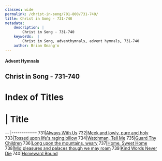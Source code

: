 ```yaml
---
classes: wide
permalink: /christ-in-song/701-800/731-740/
title: Christ in Song - 731-740
metadata:
    description: |
        Christ in Song - 731-740
    keywords:  |
        Christ in Song, adventhymnals, advent hymnals, 731-740
    author: Brian Onang'o
---
```


#### Advent Hymnals
## Christ in Song - 731-740

# Index of Titles
# | Title                        
-- |-------------
731|[Always With Us](/christ-in-song/701-800/731-740/Always-With-Us)
732|[Meek and lowly, pure and holy](/christ-in-song/701-800/731-740/Meek-and-lowly,-pure-and-holy)
733|[Tossed upon life's raging billow](/christ-in-song/701-800/731-740/Tossed-upon-life's-raging-billow)
734|[Watchman, Tell Me](/christ-in-song/701-800/731-740/Watchman,-Tell-Me)
735|[Guard Thy Children](/christ-in-song/701-800/731-740/Guard-Thy-Children)
736|[Long upon the mountains, weary](/christ-in-song/701-800/731-740/Long-upon-the-mountains,-weary)
737|[Home, Sweet Home](/christ-in-song/701-800/731-740/Home,-Sweet-Home)
738|[Mid pleasures and palaces though we may roam](/christ-in-song/701-800/731-740/Mid-pleasures-and-palaces-though-we-may-roam)
739|[Kind Words Never Die](/christ-in-song/701-800/731-740/Kind-Words-Never-Die)
740|[Homeward Bound](/christ-in-song/701-800/731-740/Homeward-Bound)